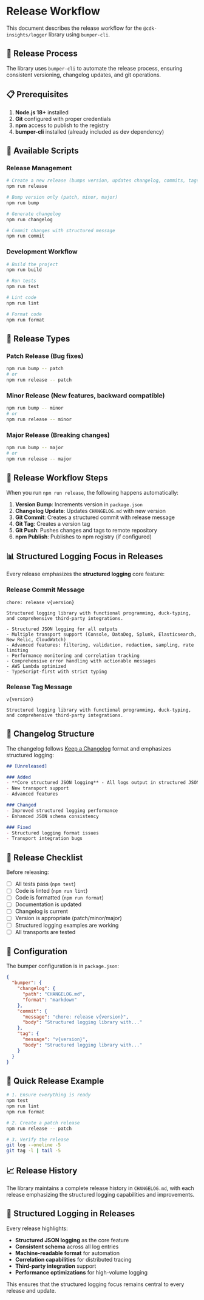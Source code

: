 # Release Workflow

This document describes the release workflow for the `@cdk-insights/logger` library using `bumper-cli`.

## 🚀 Release Process

The library uses `bumper-cli` to automate the release process, ensuring consistent versioning, changelog updates, and git operations.

## 📋 Prerequisites

1. **Node.js 18+** installed
2. **Git** configured with proper credentials
3. **npm** access to publish to the registry
4. **bumper-cli** installed (already included as dev dependency)

## 🔧 Available Scripts

### **Release Management**

```bash
# Create a new release (bumps version, updates changelog, commits, tags, pushes)
npm run release

# Bump version only (patch, minor, major)
npm run bump

# Generate changelog
npm run changelog

# Commit changes with structured message
npm run commit
```

### **Development Workflow**

```bash
# Build the project
npm run build

# Run tests
npm run test

# Lint code
npm run lint

# Format code
npm run format
```

## 📝 Release Types

### **Patch Release** (Bug fixes)
```bash
npm run bump -- patch
# or
npm run release -- patch
```

### **Minor Release** (New features, backward compatible)
```bash
npm run bump -- minor
# or
npm run release -- minor
```

### **Major Release** (Breaking changes)
```bash
npm run bump -- major
# or
npm run release -- major
```

## 🔄 Release Workflow Steps

When you run `npm run release`, the following happens automatically:

1. **Version Bump**: Increments version in `package.json`
2. **Changelog Update**: Updates `CHANGELOG.md` with new version
3. **Git Commit**: Creates a structured commit with release message
4. **Git Tag**: Creates a version tag
5. **Git Push**: Pushes changes and tags to remote repository
6. **npm Publish**: Publishes to npm registry (if configured)

## 📊 Structured Logging Focus in Releases

Every release emphasizes the **structured logging** core feature:

### **Release Commit Message**
```
chore: release v{version}

Structured logging library with functional programming, duck-typing, and comprehensive third-party integrations.

- Structured JSON logging for all outputs
- Multiple transport support (Console, DataDog, Splunk, Elasticsearch, New Relic, CloudWatch)
- Advanced features: filtering, validation, redaction, sampling, rate limiting
- Performance monitoring and correlation tracking
- Comprehensive error handling with actionable messages
- AWS Lambda optimized
- TypeScript-first with strict typing
```

### **Release Tag Message**
```
v{version}

Structured logging library with functional programming, duck-typing, and comprehensive third-party integrations.
```

## 📝 Changelog Structure

The changelog follows [Keep a Changelog](https://keepachangelog.com/) format and emphasizes structured logging:

```markdown
## [Unreleased]

### Added
- **Core structured JSON logging** - All logs output in structured JSON format
- New transport support
- Advanced features

### Changed
- Improved structured logging performance
- Enhanced JSON schema consistency

### Fixed
- Structured logging format issues
- Transport integration bugs
```

## 🎯 Release Checklist

Before releasing:

- [ ] All tests pass (`npm test`)
- [ ] Code is linted (`npm run lint`)
- [ ] Code is formatted (`npm run format`)
- [ ] Documentation is updated
- [ ] Changelog is current
- [ ] Version is appropriate (patch/minor/major)
- [ ] Structured logging examples are working
- [ ] All transports are tested

## 🔧 Configuration

The bumper configuration is in `package.json`:

```json
{
  "bumper": {
    "changelog": {
      "path": "CHANGELOG.md",
      "format": "markdown"
    },
    "commit": {
      "message": "chore: release v{version}",
      "body": "Structured logging library with..."
    },
    "tag": {
      "message": "v{version}",
      "body": "Structured logging library with..."
    }
  }
}
```

## 🚀 Quick Release Example

```bash
# 1. Ensure everything is ready
npm test
npm run lint
npm run format

# 2. Create a patch release
npm run release -- patch

# 3. Verify the release
git log --oneline -5
git tag -l | tail -5
```

## 📈 Release History

The library maintains a complete release history in `CHANGELOG.md`, with each release emphasizing the structured logging capabilities and improvements.

## 🎯 Structured Logging in Releases

Every release highlights:

- **Structured JSON logging** as the core feature
- **Consistent schema** across all log entries
- **Machine-readable format** for automation
- **Correlation capabilities** for distributed tracing
- **Third-party integration** support
- **Performance optimizations** for high-volume logging

This ensures that the structured logging focus remains central to every release and update. 